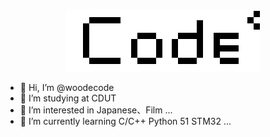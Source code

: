 <p align = "center">
	<img alt="Logo" src="Code.png">
</p>

- 👋 Hi, I’m @woodecode
- 📖 I’m studying at CDUT
- 👀 I’m interested in Japanese、Film ...
- 🌱 I’m currently learning C/C++ Python 51 STM32 ...


